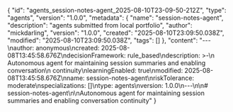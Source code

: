 {
  "id": "agents_session-notes-agent_2025-08-10T23-09-50-212Z",
  "type": "agents",
  "version": "1.0.0",
  "metadata": {
    "name": "session-notes-agent",
    "description": "agents submitted from local portfolio",
    "author": "mickdarling",
    "version": "1.0.0",
    "created": "2025-08-10T23:09:50.038Z",
    "modified": "2025-08-10T23:09:50.038Z",
    "tags": []
  },
  "content": "---\nauthor: anonymous\ncreated: 2025-08-08T13:45:58.676Z\ndecisionFramework: rule_based\ndescription: >-\n  Autonomous agent for maintaining session summaries and enabling conversation\n  continuity\nlearningEnabled: true\nmodified: 2025-08-08T13:45:58.676Z\nname: session-notes-agent\nriskTolerance: moderate\nspecializations: []\ntype: agents\nversion: 1.0.0\n---\n\n# session-notes-agent\n\nAutonomous agent for maintaining session summaries and enabling conversation continuity"
}